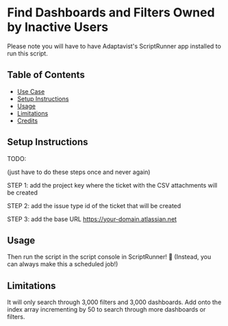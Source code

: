 # Find Dashboards and Filters Owned by Inactive Users

Please note you will have to have Adaptavist's ScriptRunner app installed to run this script.

## Table of Contents
* [Use Case](#use-case)
* [Setup Instructions](#setup-instructions)
* [Usage](#usage)
* [Limitations](#limitations)
* [Credits](#credits)

## Setup Instructions

TODO:

(just have to do these steps once and never again)

STEP 1: add the project key where the ticket with the CSV attachments will be created

STEP 2: add the issue type id of the ticket that will be created

STEP 3: add the base URL https://your-domain.atlassian.net

## Usage

Then run the script in the script console in ScriptRunner! 🏃 (Instead, you can always make this a scheduled job!) 

## Limitations

It will only search through 3,000 filters and 3,000 dashboards. Add onto the index array incrementing by 50 to search through more dashboards or filters.